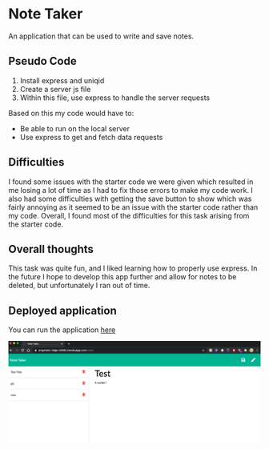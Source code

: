 # Note Taker
An application that can be used to write and save notes. 

## Pseudo Code

1. Install express and uniqid 
2. Create a server js file
3. Within this file, use express to handle the server requests

Based on this my code would have to:
- Be able to run on the local server
- Use express to get and fetch data requests

## Difficulties

I found some issues with the starter code we were given which resulted in me losing a lot of time as I had to fix those errors to make my code work. I also had some difficulties with getting the save button to show which was fairly annoying as it seemed to be an issue with the starter code rather than my code. Overall, I found most of the difficulties for this task arising from the starter code. 

## Overall thoughts

This task was quite fun, and I liked learning how to properly use express. In the future I hope to develop this app further and allow for notes to be deleted, but unfortunately I ran out of time. 


## Deployed application

You can run the application [here]( https://enigmatic-ridge-05982.herokuapp.com/)

<img src="assets/Screenshot.png">

